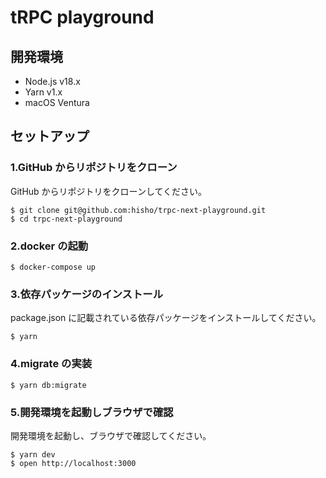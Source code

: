 # tRPC playground

## 開発環境

- Node.js v18.x
- Yarn v1.x
- macOS Ventura

## セットアップ

### 1.GitHub からリポジトリをクローン

GitHub からリポジトリをクローンしてください。

```shell
$ git clone git@github.com:hisho/trpc-next-playground.git
$ cd trpc-next-playground
```

### 2.docker の起動

```shell
$ docker-compose up
```

### 3.依存パッケージのインストール

package.json に記載されている依存パッケージをインストールしてください。

```shell
$ yarn
```

### 4.migrate の実装

```shell
$ yarn db:migrate
```

### 5.開発環境を起動しブラウザで確認

開発環境を起動し、ブラウザで確認してください。

```shell
$ yarn dev
$ open http://localhost:3000
```
